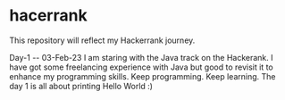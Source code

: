 # hacerrank
This repository will reflect my Hackerrank journey.  

Day-1  --  03-Feb-23
I am staring with the Java track on the Hackerank. I have got some freelancing experience with Java but good to revisit it to enhance my programming skills.
Keep programming. Keep learning.
The day 1 is all about printing Hello World :)
